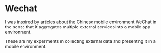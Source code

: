 # Wechat

I was inspired by articles about the Chinese mobile environment WeChat in the
sense that it aggregates multiple external services into a mobile app
environment.

These are my experiments in collecting external data and presenting it in
a mobile environment.

